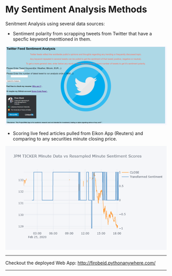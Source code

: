# My Sentiment Analysis Methods

Senitment Analysis using several data sources:
- Sentiment polarity from scrapping tweets from Twitter that have a specfic keyword menttioned in them.

![](twitter_project/web_app.PNG)


- Scoring live feed articles pulled from Eikon App (Reuters) and comparing to any securities minute closing price.


![](EikonSentimentExtraction/EIKON_sentiment_scoring.png)

___
Checkout the deployed Web App: http://firobeid.pythonanywhere.com/
___
